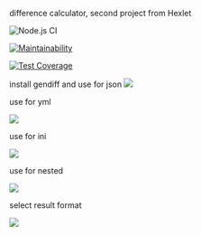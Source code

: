difference calculator, second project from Hexlet

![Node.js CI](https://github.com/oksanaduga/frontend-project-lvl2/workflows/Node.js%20CI/badge.svg)

[![Maintainability](https://api.codeclimate.com/v1/badges/da467244383d64009024/maintainability)](https://codeclimate.com/github/oksanaduga/frontend-project-lvl2/maintainability)

[![Test Coverage](https://api.codeclimate.com/v1/badges/da467244383d64009024/test_coverage)](https://codeclimate.com/github/oksanaduga/frontend-project-lvl2/test_coverage)

install gendiff and use for json
<a href="https://asciinema.org/a/311347?autoplay=1&speed=2&size=medium" target="_blank"><img src="https://asciinema.org/a/311347.svg" /></a>


use for yml

<a href="https://asciinema.org/a/cfcwNqEZ1TkI2qIQRUKgirqhD?autoplay=1&speed=2&size=medium" target="_blank"><img src="https://asciinema.org/a/cfcwNqEZ1TkI2qIQRUKgirqhD.svg" /></a>


use for ini

<a href="https://asciinema.org/a/312689?autoplay=1&speed=2&size=medium" target="_blank"><img src="https://asciinema.org/a/312689.svg" /></a>

use for nested

<a href="https://asciinema.org/a/313997?autoplay=1&speed=2&size=medium" target="_blank"><img src="https://asciinema.org/a/313997.svg" /></a>

select result format

<a href="https://asciinema.org/a/318109?autoplay=1&speed=2&size=medium" target="_blank"><img src="https://asciinema.org/a/318109.svg" /></a>
